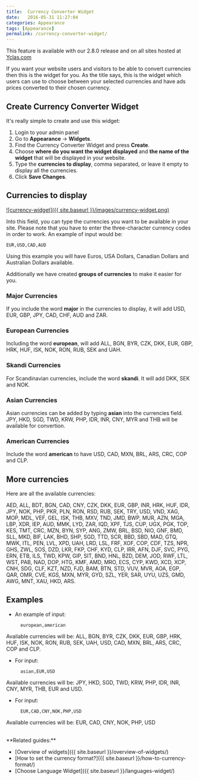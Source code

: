 ```yaml
---
title:  Currency Converter Widget
date:   2016-05-31 11:27:04
categories: Appearance
tags: [Appearance]
permalink: /currency-converter-widget/
---
```

<div class="alert alert-warning">
<strong><i class="glyphicon glyphicon-warning-sign"></i> </strong> This feature is available with our 2.8.0 release and on all sites hosted at <a href="https://yclas.com/">Yclas.com</a> 
</div>

If you want your website users and visitors to be able to convert currencies then this is the widget for you. As the title says, this is the widget which users can use to choose between your selected currencies and have ads prices converted to their chosen currency.

## Create Currency Converter Widget

It's really simple to create and use this widget:

1. Login to your admin panel
2. Go to **Appearance** -> **Widgets**.
3. Find the Currency Converter Widget and press **Create**.
4. Choose **where do you want the widget displayed** and **the name of the widget** that will be displayed in your website.
5. Type the **currencies to display**, comma separated, or leave it empty to display all the currencies.
6. Click **Save Changes**.

## Currencies to display

<a href="{{ site.baseurl }}/images/currency-widget.png" class="thumbnail gallery-item" data-gallery>
![currency-widget]({{ site.baseurl }}/images/currency-widget.png)
</a>

Into this field, you can type the currencies you want to be available in your site. Please note that you have to enter the three-character currency codes in order to work. An example of input would be:

    EUR,USD,CAD,AUD

Using this example you will have Euros, USA Dollars, Canadian Dollars and Australian Dollars available.

Additionally we have created **groups of currencies** to make it easier for you.

### Major Currencies

If you include the word **major** in the currencies to display, it will add USD, EUR, GBP, JPY, CAD, CHF, AUD and ZAR.

### European Currencies

Including the word **european**, will add ALL, BGN, BYR, CZK, DKK, EUR, GBP, HRK, HUF, ISK, NOK, RON, RUB, SEK and UAH.

### Skandi Currencies

For Scandinavian currencies, include the word **skandi**. It will add DKK, SEK and NOK.

### Asian Currencies

Asian currencies can be added by typing **asian** into the currencies field. JPY, HKD, SGD, TWD, KRW, PHP, IDR, INR, CNY, MYR and THB will be available for convertion.

### American Currencies

Include the word **american** to have USD, CAD, MXN, BRL, ARS, CRC, COP and CLP.

## More currencies

Here are all the available currencies:

AED, ALL, BDT, BGN, CAD, CNY, CZK, DKK, EUR, GBP, INR, HRK, HUF, IDR, JPY, NOK, PHP, PKR, PLN, RON, RSD, RUB, SEK, TRY, USD, VND, XAG, MOP, MDL, VEF, GEL, ISK, THB, MXV, TND, JMD, BWP, MUR, AZN, MGA, LBP, XDR, IEP, AUD, MMK, LYD, ZAR, IQD, XPF, TJS, CUP, UGX, PGK, TOP, KES, TMT, CRC, MZN, BYN, SYP, ANG, ZMW, BRL, BSD, NIO, GNF, BMD, SLL, MKD, BIF, LAK, BHD, SHP, SGD, TTD, SCR, BBD, SBD, MAD, GTQ, MWK, ITL, PEN, LVL, XPD, UAH, LRD, LSL, FRF, XOF, COP, CDF, TZS, NPR, GHS, ZWL, SOS, DZD, LKR, FKP, CHF, KYD, CLP, IRR, AFN, DJF, SVC, PYG, ERN, ETB, ILS, TWD, KPW, GIP, SIT, BND, HNL, BZD, DEM, JOD, RWF, LTL, WST, PAB, NAD, DOP, HTG, KMF, AMD, MRO, ECS, CYP, KWD, XCD, XCP, CNH, SDG, CLF, KZT, NZD, FJD, BAM, BTN, STD, VUV, MVR, AOA, EGP, QAR, OMR, CVE, KGS, MXN, MYR, GYD, SZL, YER, SAR, UYU, UZS, GMD, AWG, MNT, XAU, HKD, ARS.


## Examples

- An example of input:

        european,american

Available currencies will be: ALL, BGN, BYR, CZK, DKK, EUR, GBP, HRK, HUF, ISK, NOK, RON, RUB, SEK, UAH, USD, CAD, MXN, BRL, ARS, CRC, COP and CLP.

- For input:

        asian,EUR,USD

Available currencies will be: JPY, HKD, SGD, TWD, KRW, PHP, IDR, INR, CNY, MYR, THB, EUR and USD.

- For input:

        EUR,CAD,CNY,NOK,PHP,USD
	
Available currencies will be: EUR, CAD, CNY, NOK, PHP, USD


<br>
**Related guides:**

* [Overview of widgets]({{ site.baseurl }}/overview-of-widgets/)
* [How to set the currency format?]({{ site.baseurl }}/how-to-currency-format/)
* [Choose Language Widget]({{ site.baseurl }}/languages-widget/)